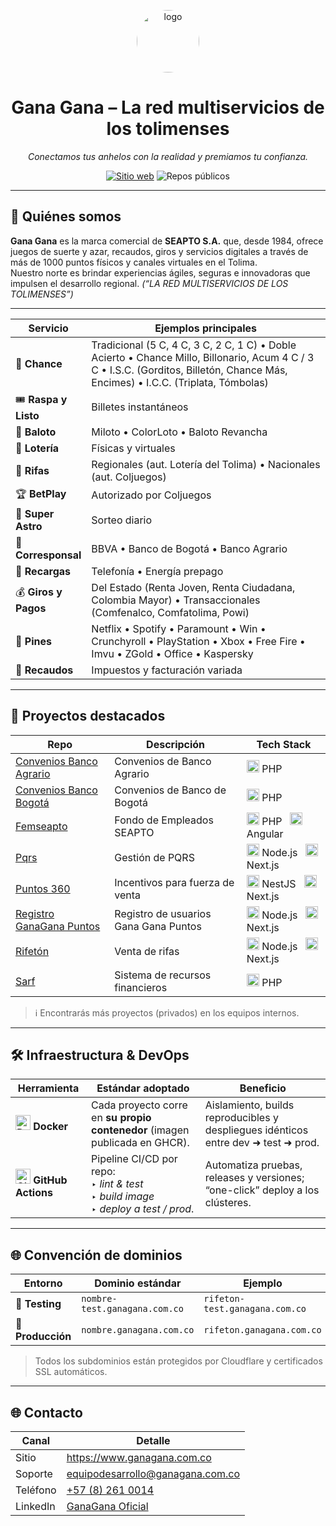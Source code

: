 <p align="center">
    <img alt="logo" src="https://encrypted-tbn0.gstatic.com/images?q=tbn:ANd9GcTtJ22juqz58HxwVp2GV81svanhzrO5SgJpcg&s" width="100" height="100" style="border-radius: 50px">
</p>
<h1 align="center">Gana Gana – La red multiservicios de los tolimenses</h1>
<p align="center"><em>Conectamos tus anhelos con la realidad y premiamos tu confianza.</em></p>

<p align="center">
  <a href="https://www.ganagana.com.co"><img alt="Sitio web" src="https://img.shields.io/badge/Web-ganagana.com.co-blue?logo=google-chrome&logoColor=white"></a>
  <img alt="Repos públicos" src="https://img.shields.io/badge/Repositorios-19-blue">
</p>

---

## 🌟 Quiénes somos

**Gana Gana** es la marca comercial de **SEAPTO S.A.** que, desde 1984, ofrece juegos de suerte y azar, recaudos, giros y servicios digitales a través de más de 1000 puntos físicos y canales virtuales en el Tolima.  
Nuestro norte es brindar experiencias ágiles, seguras e innovadoras que impulsen el desarrollo regional. _(“LA RED MULTISERVICIOS DE LOS TOLIMENSES”)_

---

<table>
  <thead>
    <tr>
      <th style="width:22%">Servicio</th>
      <th>Ejemplos principales</th>
    </tr>
  </thead>
  <tbody>
    <tr>
      <td>🎲 <strong>Chance</strong></td>
      <td>Tradicional (5 C, 4 C, 3 C, 2 C, 1 C) • Doble Acierto • Chance Millo, Billonario, Acum 4 C / 3 C • I.S.C. (Gorditos, Bille­tón, Chance Más, Encimes) • I.C.C. (Triplata, Tómbolas)</td>
    </tr>
    <tr>
      <td>🎟️ <strong>Raspa y Listo</strong></td>
      <td>Billetes instantáneos</td>
    </tr>
    <tr>
      <td>🎱 <strong>Baloto</strong></td>
      <td>Miloto • ColorLoto • Baloto Revancha</td>
    </tr>
    <tr>
      <td>🎫 <strong>Lotería</strong></td>
      <td>Físicas y virtuales</td>
    </tr>
    <tr>
      <td>🎰 <strong>Rifas</strong></td>
      <td>Regionales (aut. Lotería del Tolima) • Nacionales (aut. Coljuegos)</td>
    </tr>
    <tr>
      <td>🏆 <strong>BetPlay</strong></td>
      <td>Autorizado por Coljuegos</td>
    </tr>
    <tr>
      <td>🌟 <strong>Super Astro</strong></td>
      <td>Sorteo diario</td>
    </tr>
    <tr>
      <td>🏦 <strong>Corresponsal</strong></td>
      <td>BBVA • Banco de Bogotá • Banco Agrario</td>
    </tr>
    <tr>
      <td>🔋 <strong>Recargas</strong></td>
      <td>Telefonía • Energía prepago</td>
    </tr>
    <tr>
      <td>💰 <strong>Giros y Pagos</strong></td>
      <td>Del Estado (Renta Joven, Renta Ciudadana, Colombia Mayor) • Transaccionales (Comfenalco, Comfatolima, Powi)</td>
    </tr>
    <tr>
      <td>🔑 <strong>Pines</strong></td>
      <td>Netflix • Spotify • Paramount • Win • Crunchyroll • PlayStation • Xbox • Free Fire • Imvu • ZGold • Office • Kaspersky</td>
    </tr>
    <tr>
      <td>🧾 <strong>Recaudos</strong></td>
      <td>Impuestos y facturación variada</td>
    </tr>
  </tbody>
</table>

---

## 🚀 Proyectos destacados

<table>
  <thead>
    <tr>
      <th>Repo</th>
      <th>Descripción</th>
      <th>Tech Stack</th>
    </tr>
  </thead>
  <tbody>
    <tr>
      <td>
        <a href="https://github.com/Gana-Gana/convenios-banco-agrario"
           target="_blank" rel="noopener noreferrer">
          Convenios Banco Agrario
        </a>
      </td>
      <td>Convenios de Banco Agrario</td>
      <td><img src="https://cdn.jsdelivr.net/gh/devicons/devicon/icons/php/php-original.svg"
               alt="PHP" width="20"/> PHP</td>
    </tr>
    <tr>
      <td>
        <a href="https://github.com/Gana-Gana/convenios-banco-bogota"
           target="_blank" rel="noopener noreferrer">
          Convenios Banco Bogotá
        </a>
      </td>
      <td>Convenios de Banco de Bogotá</td>
      <td><img src="https://cdn.jsdelivr.net/gh/devicons/devicon/icons/php/php-original.svg"
               alt="PHP" width="20"/> PHP</td>
    </tr>
    <tr>
      <td>
        <a href="https://github.com/Gana-Gana/femseapto"
           target="_blank" rel="noopener noreferrer">
          Femseapto
        </a>
      </td>
      <td>Fondo de Empleados SEAPTO</td>
      <td>
        <img src="https://cdn.jsdelivr.net/gh/devicons/devicon/icons/php/php-original.svg"
             alt="PHP" width="20"/> PHP&nbsp;&nbsp;
        <img src="https://cdn.jsdelivr.net/gh/devicons/devicon/icons/angularjs/angularjs-original.svg"
             alt="Angular" width="20"/> Angular
      </td>
    </tr>
    <tr>
      <td>
        <a href="https://github.com/Gana-Gana/pqrs"
           target="_blank" rel="noopener noreferrer">
          Pqrs
        </a>
      </td>
      <td>Gestión de PQRS</td>
      <td>
        <img src="https://cdn.jsdelivr.net/gh/devicons/devicon/icons/nodejs/nodejs-original.svg"
             alt="Node.js" width="20"/> Node.js&nbsp;&nbsp;
        <img src="https://cdn.jsdelivr.net/gh/devicons/devicon/icons/nextjs/nextjs-original.svg"
             alt="Next.js" width="20"/> Next.js
      </td>
    </tr>
    <tr>
      <td>
        <a href="https://github.com/Gana-Gana/points360-frontend"
           target="_blank" rel="noopener noreferrer">
          Puntos 360
        </a>
      </td>
      <td>Incentivos para fuerza de venta</td>
      <td>
        <img src="https://cdn.jsdelivr.net/gh/devicons/devicon/icons/nestjs/nestjs-original.svg"
             alt="NestJS" width="20"/> NestJS&nbsp;&nbsp;
        <img src="https://cdn.jsdelivr.net/gh/devicons/devicon/icons/nextjs/nextjs-original.svg"
             alt="Next.js" width="20"/> Next.js
      </td>
    </tr>
    <tr>
      <td>
        <a href="https://github.com/Gana-Gana/registro-ganagana-puntos"
           target="_blank" rel="noopener noreferrer">
          Registro GanaGana Puntos
        </a>
      </td>
      <td>Registro de usuarios Gana Gana Puntos</td>
      <td>
        <img src="https://cdn.jsdelivr.net/gh/devicons/devicon/icons/nodejs/nodejs-original.svg"
             alt="Node.js" width="20"/> Node.js&nbsp;&nbsp;
        <img src="https://cdn.jsdelivr.net/gh/devicons/devicon/icons/nextjs/nextjs-original.svg"
             alt="Next.js" width="20"/> Next.js
      </td>
    </tr>
    <tr>
      <td>
        <a href="https://github.com/Gana-Gana/front-rifas"
           target="_blank" rel="noopener noreferrer">
          Rifetón
        </a>
      </td>
      <td>Venta de rifas</td>
      <td>
        <img src="https://cdn.jsdelivr.net/gh/devicons/devicon/icons/nodejs/nodejs-original.svg"
             alt="Node.js" width="20"/> Node.js&nbsp;&nbsp;
        <img src="https://cdn.jsdelivr.net/gh/devicons/devicon/icons/nextjs/nextjs-original.svg"
             alt="Next.js" width="20"/> Next.js
      </td>
    </tr>
    <tr>
      <td>
        <a href="https://github.com/Gana-Gana/sarf"
           target="_blank" rel="noopener noreferrer">
          Sarf
        </a>
      </td>
      <td>Sistema de recursos financieros</td>
      <td><img src="https://cdn.jsdelivr.net/gh/devicons/devicon/icons/php/php-original.svg"
               alt="PHP" width="20"/> PHP</td>
    </tr>
  </tbody>
</table>

> ℹ️ Encontrarás más proyectos (privados) en los equipos internos.

---

## 🛠️ Infraestructura & DevOps

| Herramienta                                                                                                                            | Estándar adoptado                                                                           | Beneficio                                                                          |
| -------------------------------------------------------------------------------------------------------------------------------------- | ------------------------------------------------------------------------------------------- | ---------------------------------------------------------------------------------- |
| <img src="https://cdn.jsdelivr.net/gh/devicons/devicon/icons/docker/docker-original.svg" alt="Docker" width="24"/> **Docker**          | Cada proyecto corre en **su propio contenedor** (imagen publicada en GHCR).                 | Aislamiento, builds reproducibles y despliegues idénticos entre dev ➜ test ➜ prod. |
| <img src="https://cdn.jsdelivr.net/gh/devicons/devicon/icons/github/github-original.svg" alt="GitHub" width="24" /> **GitHub Actions** | Pipeline CI/CD por repo:<br>‣ _lint & test_<br>‣ _build image_<br>‣ _deploy a test / prod_. | Automatiza pruebas, releases y versiones; “one-click” deploy a los clústeres.      |

---

## 🌐 Convención de dominios

| Entorno           | Dominio estándar              | Ejemplo                        |
| ----------------- | ----------------------------- | ------------------------------ |
| 🧪 **Testing**    | `nombre-test.ganagana.com.co` | `rifeton-test.ganagana.com.co` |
| 🚀 **Producción** | `nombre.ganagana.com.co`      | `rifeton.ganagana.com.co`      |

> Todos los subdominios están protegidos por Cloudflare y certificados SSL automáticos.

---

## 🌐 Contacto

<table>
  <thead>
    <tr>
      <th>Canal</th>
      <th>Detalle</th>
    </tr>
  </thead>
  <tbody>
    <tr>
      <td>Sitio</td>
      <td><a href="https://www.ganagana.com.co" target="_blank" rel="noopener noreferrer">https://www.ganagana.com.co</a></td>
    </tr>
    <tr>
      <td>Soporte</td>
      <td><a href="mailto:equipodesarrollo@ganagana.com.co" target="_blank" rel="noopener noreferrer">equipodesarrollo@ganagana.com.co</a></td>
    </tr>
    <tr>
      <td>Teléfono</td>
      <td><a href="tel:+5782610014" target="_blank" rel="noopener noreferrer">+57 (8) 261 0014</a></td>
    </tr>
    <tr>
      <td>LinkedIn</td>
      <td><a href="https://www.linkedin.com/company/ganagana-la-red-multiservicios-de-los-tolimenses/" target="_blank" rel="noopener noreferrer">GanaGana Oficial</a></td>
    </tr>
  </tbody>
</table>
